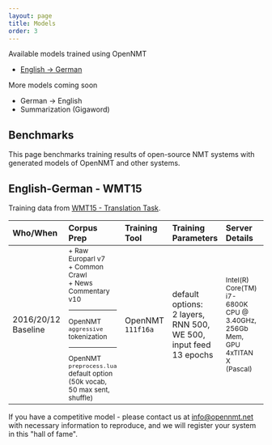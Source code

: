 ```yaml
---
layout: page
title: Models
order: 3
---
```



Available models trained using OpenNMT

* [English -> German](https://s3.amazonaws.com/opennmt-models/onmt_baseline_wmt15-all.en-de_epoch13_7.19.t7)

More models coming soon

* German -> English 
* Summarization (Gigaword) 

## Benchmarks

This page benchmarks training results of open-source NMT systems with generated models of OpenNMT and other systems.

## English-German - WMT15

Training data from [WMT15 - Translation Task](http://www.statmt.org/wmt15/translation-task.html).

| Who/When      | Corpus Prep     | Training Tool | Training Parameters | Server Details | Training Time/Memory | Scores | Model |
|:------------- |:--------------- |:-------------|:-------------------|:---------------|:-------------|:------|:-----|
| 2016/20/12<br>Baseline | <small>+ Raw Europarl v7<br>+ Common Crawl<br>+ News Commentary v10<hr>OpenNMT `aggressive` tokenization<hr>OpenNMT `preprocess.lua` default option (50k vocab, 50 max sent, shuffle) | OpenNMT `111f16a` | default options:<br>2 layers, RNN 500, WE 500, input feed<br>13 epochs | <small>Intel(R) Core(TM) i7-6800K CPU @ 3.40GHz, 256Gb Mem, GPU 4xTITAN X (Pascal) | 355 min/epoch, 2.5Gb GPU usage | newstest2014 (cleaned):<br>NIST=5.5376<br>BLEU=0.1702 | 692M [here](https://s3.amazonaws.com/opennmt-models/onmt_baseline_wmt15-all.en-de_epoch13_7.19.t7) |

If you have a competitive model - please contact us at info@opennmt.net with necessary information to reproduce, and we will register your system in this "hall of fame".
